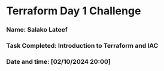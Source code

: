 # Terraform Day 1 Challenge
### Name: Salako Lateef 
### Task Completed: Introduction to Terraform and IAC 
### Date and time: [02/10/2024 20:00]
